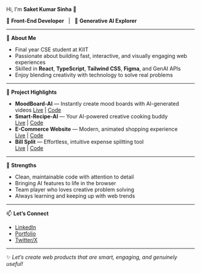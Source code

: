 Hi, I'm **Saket Kumar Sinha** 👋

🎨 **Front-End Developer** &nbsp; | &nbsp; 🤖 **Generative AI Explorer**

---

🚀 **About Me**
- Final year CSE student at KIIT
- Passionate about building fast, interactive, and visually engaging web experiences
- Skilled in **React**, **TypeScript**, **Tailwind CSS**, **Figma**, and GenAI APIs
- Enjoy blending creativity with technology to solve real problems

---

🌟 **Project Highlights**
- **MoodBoard-AI** — Instantly create mood boards with AI-generated videos 
  [Live](https://moodai-sks.netlify.app/) | [Code](https://github.com/sinha-19/MoodBoard-AI)
- **Smart-Recipe-AI** — Your AI-powered creative cooking buddy  
  [Live](https://smart-recipe-ai-eosin.vercel.app) | [Code](https://github.com/sinha-19/Smart-Recipe-AI)
- **E-Commerce Website** — Modern, animated shopping experience  
  [Live](http://e-commerce-sks.netlify.app) | [Code](https://github.com/sinha-19/E-Commerce-Website)
- **Bill Split** — Effortless, intuitive expense splitting tool  
  [Live](https://bill-split-gilt.vercel.app) | [Code](https://github.com/sinha-19/Bill-Split)

---

🎯 **Strengths**
- Clean, maintainable code with attention to detail
- Bringing AI features to life in the browser
- Team player who loves creative problem solving
- Always learning and keeping up with web trends

---

📫 **Let’s Connect**
- [LinkedIn](https://linkedin.com/in/saketkumarsinha19)
- [Portfolio](https://sinha-19.github.io/Portfolio/#)
- [Twitter/X](https://x.com/sinha__19)

---

✨ *Let’s create web products that are smart, engaging, and genuinely useful!*
